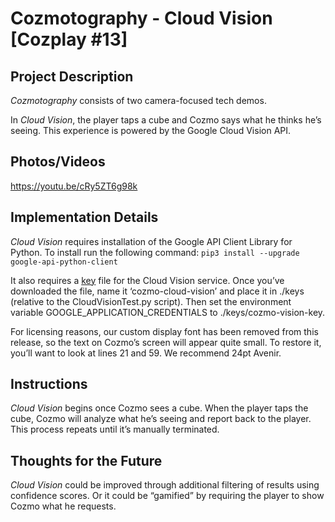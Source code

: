 # Cozmotography - Cloud Vision [Cozplay #13]

## Project Description

_Cozmotography_ consists of two camera-focused tech demos.


In _Cloud Vision_, the player taps a cube and Cozmo says what he thinks he’s seeing. This experience is powered by the Google Cloud Vision API.

## Photos/Videos
https://youtu.be/cRy5ZT6g98k

## Implementation Details

_Cloud Vision_ requires installation of the Google API Client Library for Python. To install run the following command:
`pip3 install --upgrade google-api-python-client`


It also requires a [key](https://cloud.google.com/vision/docs/common/auth) file for the Cloud Vision service. Once you’ve downloaded the file, name it ‘cozmo-cloud-vision’ and place it in ./keys (relative to the CloudVisionTest.py script). Then set the environment variable GOOGLE_APPLICATION_CREDENTIALS to ./keys/cozmo-vision-key. 


For licensing reasons, our custom display font has been removed from this release, so the text on Cozmo’s screen will appear quite small. To restore it, you’ll want to look at lines 21 and 59. We recommend 24pt Avenir.

## Instructions

_Cloud Vision_ begins once Cozmo sees a cube. When the player taps the cube, Cozmo will analyze what he’s seeing and report back to the player. This process repeats until it’s manually terminated.

## Thoughts for the Future

_Cloud Vision_ could be improved through additional filtering of results using confidence scores. Or it could be “gamified” by requiring the player to show Cozmo what he requests.